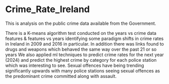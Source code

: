 # Crime_Rate_Ireland
This is analysis on the public crime data available from the Government. 

There is a K-means algorithm test conducted on the years vs crime data features & features vs years identifying some paradigm shifts in crime rates in Ireland in 2009 and 2016 in particular. 
In addition there was links found to drugs and weapons which behaved the same way over the past 21 or so years
We also applied ml techniques to predict crime rates for the next year (2024) and predict the highest crime by category for each police station which was interesting to see. Sexual offences have being trending significantly upwards with many police stations seeing sexual offences as the predominant crime committed along with assault. 

